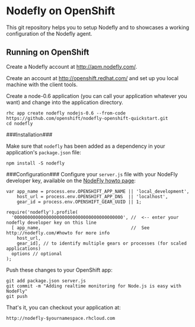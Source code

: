 Nodefly on OpenShift
======================
This git repository helps you to setup Nodefly and to showcases a working configuration of the Nodefly agent.


Running on OpenShift
----------------------------

Create a Nodefly account at http://apm.nodefly.com/.

Create an account at http://openshift.redhat.com/ and set up you local machine with the client tools.

Create a node-0.6 application (you can call your application whatever you want) and change into the application directory.

    rhc app create nodefly nodejs-0.6 --from-code https://github.com/openshift/nodefly-openshift-quickstart.git
    cd nodefly

###Installation###

Make sure that `nodefly` has been added as a dependency in your application's `package.json` file:

    npm install -S nodefly

###Configuration###
Configure your `server.js` file with your NodeFly developer key, available on the [NodeFly howto page](nodefly.com/#howto):

    var app_name = process.env.OPENSHIFT_APP_NAME || 'local_development',
        host_url = process.env.OPENSHIFT_APP_DNS  || 'localhost',
        gear_id = process.env.OPENSHIFT_GEAR_UUID || 1;

    require('nodefly').profile(
      '00000000000000000000000000000000000000000', //  <-- enter your nodefly developer key on this line
      [ app_name,                                  //  See http://nodefly.com/#howto for more info
        host_url,   
        gear_id], // to identify multiple gears or processes (for scaled applications)
      options // optional
    );

Push these changes to your OpenShift app:

    git add package.json server.js
    git commit -m "Adding realtime monitoring for Node.js is easy with NodeFly"
    git push

That's it, you can checkout your application at:

    http://nodefly-$yournamespace.rhcloud.com

